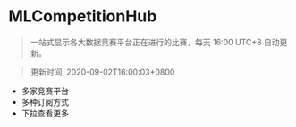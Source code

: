 # MLCompetitionHub

> 一站式显示各大数据竞赛平台正在进行的比赛，每天 16:00 UTC+8 自动更新。
  
> 更新时间: 2020-09-02T16:00:03+0800 

* 多家竞赛平台
* 多种订阅方式
* 下拉查看更多